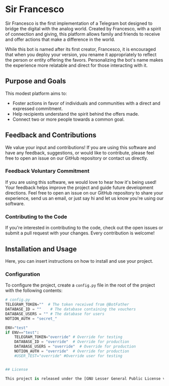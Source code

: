 # Sir Francesco

Sir Francesco is the first implementation of a Telegram bot designed to bridge the digital with the analog world. Created by Francesco, with a spirit of connection and giving, this platform allows family and friends to receive and offer actions that make a difference in the world.

While this bot is named after its first creator, Francesco, it is encouraged that when you deploy your version, you rename it appropriately to reflect the person or entity offering the favors. Personalizing the bot's name makes the experience more relatable and direct for those interacting with it.

## Purpose and Goals

This modest platform aims to:

- Foster actions in favor of individuals and communities with a direct and expressed commitment.
- Help recipients understand the spirit behind the offers made.
- Connect two or more people towards a common goal.

## Feedback and Contributions

We value your input and contributions! If you are using this software and have any feedback, suggestions, or would like to contribute, please feel free to open an issue on our GitHub repository or contact us directly.

### Feedback Voluntary Commitment

If you are using this software, we would love to hear how it's being used! Your feedback helps improve the project and guide future development directions. Feel free to open an issue on our GitHub repository to share your experience, send us an email, or just say hi and let us know you're using our software.

### Contributing to the Code

If you're interested in contributing to the code, check out the open issues or submit a pull request with your changes. Every contribution is welcome!

## Installation and Usage

Here, you can insert instructions on how to install and use your project.


### Configuration

To configure the project, create a `config.py` file in the root of the project with the following contents:

```python
# config.py
TELEGRAM_TOKEN=""  # The token received from @BotFather
DATABASE_ID = ""    # The database containing the vouchers
DATABASE_USERS = "" # The database for users
NOTION_AUTH = "secret_"

ENV="test"
if ENV=="test":
    TELEGRAM_TOKEN="override" # Override for testing
    DATABASE_ID = "override"  # Override for production
    DATABASE_USERS = "override"  # Override for production
    NOTION_AUTH = "override"  # Override for production
    #USER_TEST="override" #Override user for testing


## License

This project is released under the [GNU Lesser General Public License v3.0](./LICENSE). Please refer to the license file for more information.
